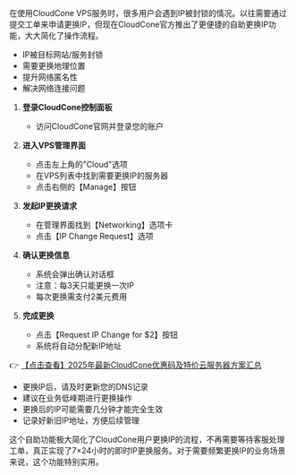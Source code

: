 
在使用CloudCone VPS服务时，很多用户会遇到IP被封锁的情况。以往需要通过提交工单来申请更换IP，但现在CloudCone官方推出了更便捷的自助更换IP功能，大大简化了操作流程。


- IP被目标网站/服务封锁
- 需要更换地理位置
- 提升网络匿名性
- 解决网络连接问题


1. **登录CloudCone控制面板**
   - 访问CloudCone官网并登录您的账户

2. **进入VPS管理界面**
   - 点击左上角的"Cloud"选项
   - 在VPS列表中找到需要更换IP的服务器
   - 点击右侧的【Manage】按钮

3. **发起IP更换请求**
   - 在管理界面找到【Networking】选项卡
   - 点击【IP Change Request】选项

4. **确认更换信息**
   - 系统会弹出确认对话框
   - 注意：每3天只能更换一次IP
   - 每次更换需支付2美元费用

5. **完成更换**
   - 点击【Request IP Change for $2】按钮
   - 系统将自动分配新IP地址

👉 [【点击查看】2025年最新CloudCone优惠码及特价云服务器方案汇总](https://bit.ly/Cloudcone)


- 更换IP后，请及时更新您的DNS记录
- 建议在业务低峰期进行更换操作
- 更换后的IP可能需要几分钟才能完全生效
- 记录好新旧IP地址，方便后续管理

这个自助功能极大简化了CloudCone用户更换IP的流程，不再需要等待客服处理工单，真正实现了7×24小时的即时IP更换服务。对于需要频繁更换IP的业务场景来说，这个功能特别实用。
